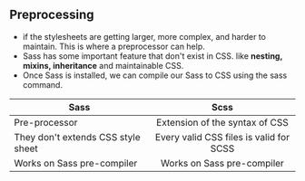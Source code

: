## Preprocessing

* if the stylesheets are getting larger, more complex, and harder to maintain. This is where a preprocessor can help.
* Sass has some important feature that don't exist in CSS. like **nesting, mixins, inheritance** and maintainable CSS.
* Once Sass is installed, we can compile our Sass to CSS using the sass command.

| Sass   |      Scss      | 
|----------|:-------------:|
| Pre-processor  |  Extension of the syntax of CSS |
| They don't extends CSS style sheet |    Every valid CSS files is valid for SCSS   |
| Works on Sass pre-compiler | Works on Sass pre-compiler |